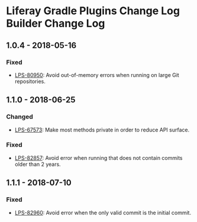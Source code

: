 # Liferay Gradle Plugins Change Log Builder Change Log

## 1.0.4 - 2018-05-16

### Fixed
- [LPS-80950]: Avoid out-of-memory errors when running on large Git
repositories.

## 1.1.0 - 2018-06-25

### Changed
- [LPS-67573]: Make most methods private in order to reduce API surface.

### Fixed
- [LPS-82857]: Avoid error when running that does not contain commits older than
2 years.

## 1.1.1 - 2018-07-10

### Fixed
- [LPS-82960]: Avoid error when the only valid commit is the initial commit.

[LPS-67573]: https://issues.liferay.com/browse/LPS-67573
[LPS-80950]: https://issues.liferay.com/browse/LPS-80950
[LPS-82857]: https://issues.liferay.com/browse/LPS-82857
[LPS-82960]: https://issues.liferay.com/browse/LPS-82960